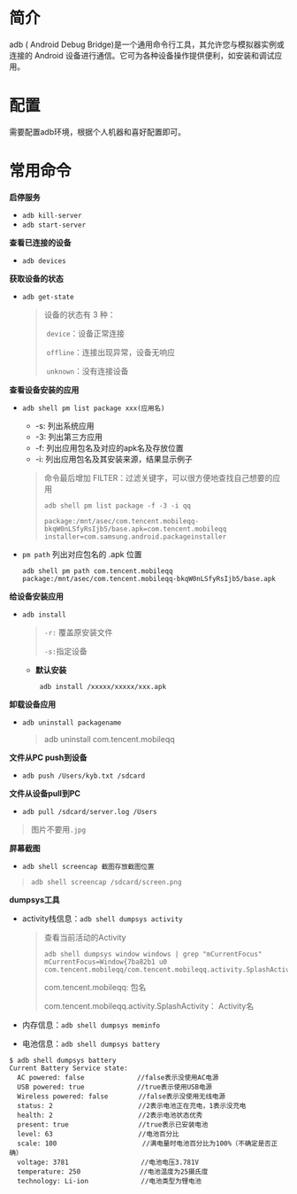# 简介

adb ( Android Debug Bridge)是一个通用命令行工具，其允许您与模拟器实例或连接的 Android 设备进行通信。它可为各种设备操作提供便利，如安装和调试应用。

# 配置

需要配置adb环境，根据个人机器和喜好配置即可。

# 常用命令

**启停服务**

- ```adb kill-server```
- ```adb start-server```

**查看已连接的设备**

- ```adb devices```

**获取设备的状态**

- ```adb get-state```

  > 设备的状态有 3 种：
  >
  > ​		```device```：设备正常连接
  >
  > ​		```offline```：连接出现异常，设备无响应 
  >
  > ​		```unknown```：没有连接设备

**查看设备安装的应用**

- ```adb shell pm list package xxx(应用名)```

  - -s: 列出系统应用
  - -3: 列出第三方应用
  - -f: 列出应用包名及对应的apk名及存放位置
  - -i: 列出应用包名及其安装来源，结果显示例子

  > 命令最后增加 FILTER：过滤关键字，可以很方便地查找自己想要的应用
  >
  > ```shell
  > adb shell pm list package -f -3 -i qq  
  > 
  > package:/mnt/asec/com.tencent.mobileqq-bkqW0nLSfyRsIjb5/base.apk=com.tencent.mobileqq installer=com.samsung.android.packageinstaller
  > ```

- `pm path` 列出对应包名的 .apk 位置

  ```shell
  adb shell pm path com.tencent.mobileqq
  package:/mnt/asec/com.tencent.mobileqq-bkqW0nLSfyRsIjb5/base.apk
  ```

**给设备安装应用**

- ```adb install```

  >```-r:``` 覆盖原安装文件
  >
  >```-s:```指定设备

  - **默认安装**

    ``` adb install /xxxxx/xxxxx/xxx.apk```

**卸载设备应用**

- ```adb uninstall packagename```

  > adb uninstall com.tencent.mobileqq

**文件从PC push到设备**

- ```adb push /Users/kyb.txt /sdcard```

**文件从设备pull到PC**

- ```adb pull /sdcard/server.log /Users```

> 图片不要用```.jpg```

**屏幕截图**

- ```adb shell screencap 截图存放截图位置```

> ```adb shell screencap /sdcard/screen.png```

**dumpsys工具**

- activity栈信息：```adb shell dumpsys activity```

  > 查看当前活动的Activity
  >
  > ```shell
  > adb shell dumpsys window windows | grep "mCurrentFocus"
  > mCurrentFocus=Window{7ba82b1 u0 com.tencent.mobileqq/com.tencent.mobileqq.activity.SplashActivity}
  > ```
  >
  > com.tencent.mobileqq: 包名
  >
  > com.tencent.mobileqq.activity.SplashActivity： Activity名

- 内存信息：```adb shell dumpsys meminfo```

- 电池信息：```adb shell dumpsys battery```

```
$ adb shell dumpsys battery
Current Battery Service state:
  AC powered: false　　　　　　　　//false表示没使用AC电源
  USB powered: true　　　　　　　　//true表示使用USB电源
  Wireless powered: false　　　　 //false表示没使用无线电源
  status: 2　　　　　　　　　　　　　//2表示电池正在充电，1表示没充电
  health: 2　　　　　　　　　　　　　//2表示电池状态优秀
  present: true　　　　　　　　　　 //true表示已安装电池
  level: 63　　　　　　　　　　　　　//电池百分比
  scale: 100　　　　　　　　　　　　　//满电量时电池百分比为100%（不确定是否正确）
  voltage: 3781　　　　　　　　　　　//电池电压3.781V
  temperature: 250　　　　　　　　　//电池温度为25摄氏度
  technology: Li-ion　　　　　　　　//电池类型为锂电池
```

